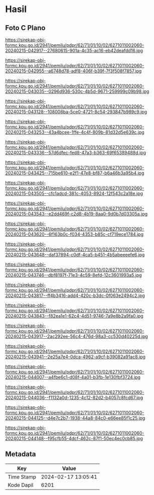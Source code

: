 # Hasil

## Foto C Plano

https://sirekap-obj-formc.kpu.go.id/2941/pemilu/pdpr/62/71/01/10/02/6271011002060-20240215-042917--27680615-901a-4c35-ac16-eb42deafdd16.jpg

https://sirekap-obj-formc.kpu.go.id/2941/pemilu/pdpr/62/71/01/10/02/6271011002060-20240215-042955--a6748d78-adf8-406f-b39f-7f3f508f7857.jpg

https://sirekap-obj-formc.kpu.go.id/2941/pemilu/pdpr/62/71/01/10/02/6271011002060-20240215-043035--0296d936-530c-4b5d-9671-259999c09b98.jpg

https://sirekap-obj-formc.kpu.go.id/2941/pemilu/pdpr/62/71/01/10/02/6271011002060-20240215-043128--108008ba-5ce0-4721-8c54-293847b989c9.jpg

https://sirekap-obj-formc.kpu.go.id/2941/pemilu/pdpr/62/71/01/10/02/6271011002060-20240215-043253--43a4bcee-1ffe-4c4f-809b-81d32d5e639c.jpg

https://sirekap-obj-formc.kpu.go.id/2941/pemilu/pdpr/62/71/01/10/02/6271011002060-20240215-043336--57d6dfec-fed8-47a3-b363-69f65389488d.jpg

https://sirekap-obj-formc.kpu.go.id/2941/pemilu/pdpr/62/71/01/10/02/6271011002060-20240215-043425--715be610-e2f1-47e8-bf87-b6a46b3a95b4.jpg

https://sirekap-obj-formc.kpu.go.id/2941/pemilu/pdpr/62/71/01/10/02/6271011002060-20240215-043505--cfc1adcd-381c-4053-8924-12f543c2a18e.jpg

https://sirekap-obj-formc.kpu.go.id/2941/pemilu/pdpr/62/71/01/10/02/6271011002060-20240215-043543--e2dd469f-c2d8-4b19-8aa0-9d0b7d03305a.jpg

https://sirekap-obj-formc.kpu.go.id/2941/pemilu/pdpr/62/71/01/10/02/6271011002060-20240215-043620--6f163b0c-f034-4353-b85c-cf719ece1784.jpg

https://sirekap-obj-formc.kpu.go.id/2941/pemilu/pdpr/62/71/01/10/02/6271011002060-20240215-043648--daf37894-c0df-4ca5-b451-4b5abeeeefe6.jpg

https://sirekap-obj-formc.kpu.go.id/2941/pemilu/pdpr/62/71/01/10/02/6271011002060-20240215-043746--dbf8197f-71e3-4c59-8efd-12c3601993a5.jpg

https://sirekap-obj-formc.kpu.go.id/2941/pemilu/pdpr/62/71/01/10/02/6271011002060-20240215-043817--ff4b3416-add4-420c-b3dc-0f063e2494c2.jpg

https://sirekap-obj-formc.kpu.go.id/2941/pemilu/pdpr/62/71/01/10/02/6271011002060-20240215-043843--f82ea1e1-62c4-4d51-9746-7a9e8b2a9fa0.jpg

https://sirekap-obj-formc.kpu.go.id/2941/pemilu/pdpr/62/71/01/10/02/6271011002060-20240215-043917--2ac292ee-56c4-476d-98a3-cc530d40225d.jpg

https://sirekap-obj-formc.kpu.go.id/2941/pemilu/pdpr/62/71/01/10/02/6271011002060-20240215-043941--2e25a7e4-0dca-4962-a9cf-b39082a91ac8.jpg

https://sirekap-obj-formc.kpu.go.id/2941/pemilu/pdpr/62/71/01/10/02/6271011002060-20240215-044007--a4fbe6c1-d08f-4a01-b3fb-1e130fbf3724.jpg

https://sirekap-obj-formc.kpu.go.id/2941/pemilu/pdpr/62/71/01/10/02/6271011002060-20240215-044036--f1132a0d-1235-4c12-82d2-b4057c8fcd67.jpg

https://sirekap-obj-formc.kpu.go.id/2941/pemilu/pdpr/62/71/01/10/02/6271011002060-20240215-044125--d4e7c2b7-1938-44a8-84c0-e66ee85f1c25.jpg

https://sirekap-obj-formc.kpu.go.id/2941/pemilu/pdpr/62/71/01/10/02/6271011002060-20240215-044148--f95cfb55-4dcf-462c-87f1-50ec4ec0cb85.jpg


## Metadata

| Key        | Value               |
| ---------- | ------------------- |
| Time Stamp | 2024-02-17 13:05:41 |
| Kode Dapil | 6201                |



